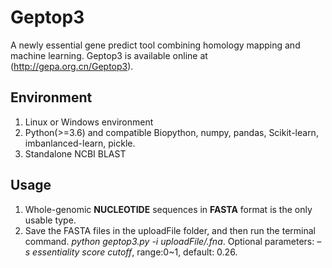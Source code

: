 # Geptop3
A newly essential gene predict tool combining homology mapping and machine learning. Geptop3 is available online at (http://gepa.org.cn/Geptop3).

## Environment
1. Linux or Windows environment
2. Python(>=3.6) and compatible Biopython, numpy, pandas, Scikit-learn, imbanlanced-learn, pickle.
3. Standalone NCBI BLAST

## Usage
1. Whole-genomic __NUCLEOTIDE__ sequences in __FASTA__ format is the only usable type.
2. Save the FASTA files in the uploadFile folder, and then run the terminal command. *python geptop3.py -i uploadFile/.fna*. Optional parameters: *–s essentiality score cutoff*, range:0~1, default: 0.26.
